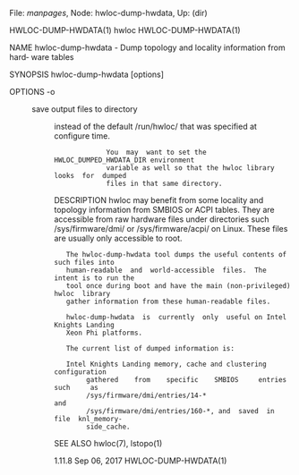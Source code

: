 File: *manpages*,  Node: hwloc-dump-hwdata,  Up: (dir)

HWLOC-DUMP-HWDATA(1)                 hwloc                HWLOC-DUMP-HWDATA(1)



NAME
       hwloc-dump-hwdata  -  Dump topology and locality information from hard‐
       ware tables

SYNOPSIS
       hwloc-dump-hwdata [options]

OPTIONS
       -o <dir>  save output files to directory <dir> instead of  the  default
                 /run/hwloc/ that was specified at configure time.

                 You  may  want to set the HWLOC_DUMPED_HWDATA_DIR environment
                 variable as well so that the hwloc library looks  for  dumped
                 files in that same directory.

DESCRIPTION
       hwloc  may  benefit  from  some  locality and topology information from
       SMBIOS or ACPI tables.  They are accessible  from  raw  hardware  files
       under  directories  such  /sys/firmware/dmi/  or /sys/firmware/acpi/ on
       Linux.  These files are usually only accessible to root.

       The hwloc-dump-hwdata tool dumps the useful contents of such files into
       human-readable  and  world-accessible  files.  The intent is to run the
       tool once during boot and have the main (non-privileged) hwloc  library
       gather information from these human-readable files.

       hwloc-dump-hwdata  is  currently  only  useful on Intel Knights Landing
       Xeon Phi platforms.

       The current list of dumped information is:

       Intel Knights Landing memory, cache and clustering configuration
            gathered    from    specific    SMBIOS     entries     such     as
            /sys/firmware/dmi/entries/14-*                                 and
            /sys/firmware/dmi/entries/160-*, and  saved  in  file  knl_memory‐
            side_cache.

SEE ALSO
       hwloc(7), lstopo(1)




1.11.8                           Sep 06, 2017             HWLOC-DUMP-HWDATA(1)
